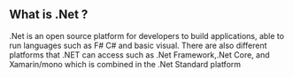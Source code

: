 ## What is .Net ?
.Net is an open source platform for developers to build applications, able to run languages such as F# C# and basic visual. There are also different platforms that .NET can access such as .Net Framework,.Net Core, and Xamarin/mono which is combined in the .Net Standard platform